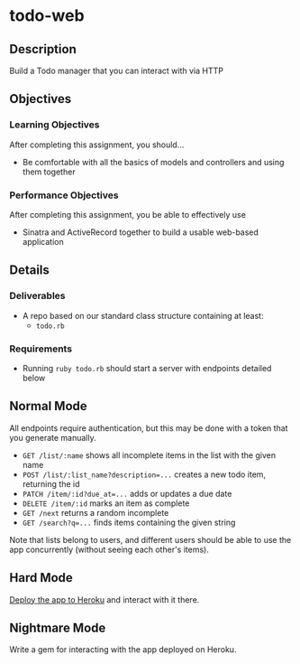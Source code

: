 # todo-web

## Description

Build a Todo manager that you can interact with via HTTP

## Objectives

### Learning Objectives

After completing this assignment, you should…

* Be comfortable with all the basics of models and controllers and using them together


### Performance Objectives

After completing this assignment, you be able to effectively use

* Sinatra and ActiveRecord together to build a usable web-based application



## Details

### Deliverables

* A repo based on our standard class structure containing at least:
  * `todo.rb`

### Requirements

* Running `ruby todo.rb` should start a server with endpoints detailed below

## Normal Mode

All endpoints require authentication, but this may be done with a token that you generate manually.

* `GET /list/:name` shows all incomplete items in the list with the given name
* `POST /list/:list_name?description=...` creates a new todo item, returning the id
* `PATCH /item/:id?due_at=...` adds or updates a due date
* `DELETE /item/:id` marks an item as complete
* `GET /next` returns a random incomplete
* `GET /search?q=...` finds items containing the given string

Note that lists belong to users, and different users should be able to use the app concurrently (without seeing each other's items).

## Hard Mode

[Deploy the app to Heroku](https://devcenter.heroku.com/articles/rack) and interact with it there.

## Nightmare Mode

Write a gem for interacting with the app deployed on Heroku.
